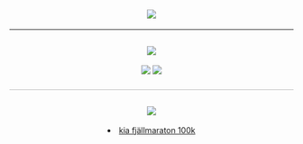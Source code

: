 <h1 align="center">
    <img src="https://readme-typing-svg.herokuapp.com/?font=Inter&size=48&center=true&vCenter=true&width=500&height=70&color=4493F8&duration=4000&lines=hello+!;+i'm+-+;+samuel+widlund+!;" />
</h1>

---

<h2 align="center"> 
    <img src="https://readme-typing-svg.herokuapp.com/?font=Inter&size=48&center=true&vCenter=true&width=500&height=70&color=9B59B6&duration=4000&lines=competencies;" />
</h2>

<p align="center">
  <img src="https://skillicons.dev/icons?i=html,css,js,bootstrap,nodejs,react,expressjs" />
  <img src="https://skillicons.dev/icons?i=bash,c,python,photoshop,git,linux,windows" />
</p>

<hr style="height:1px; border:none; background:#bdbdbd; margin:24px 0;" />

<h2 align="center"> 
    <img src="https://readme-typing-svg.herokuapp.com/?font=Inter&size=48&center=true&vCenter=true&width=500&height=70&color=1ABC9C&duration=4000&lines=upcoming+races;" />
</h2>
<li align="center"> <a href="https://fjallmaraton.se/fjallmaratonveckan/fjallmaraton-100k/"> kia fjällmaraton 100k</li>
